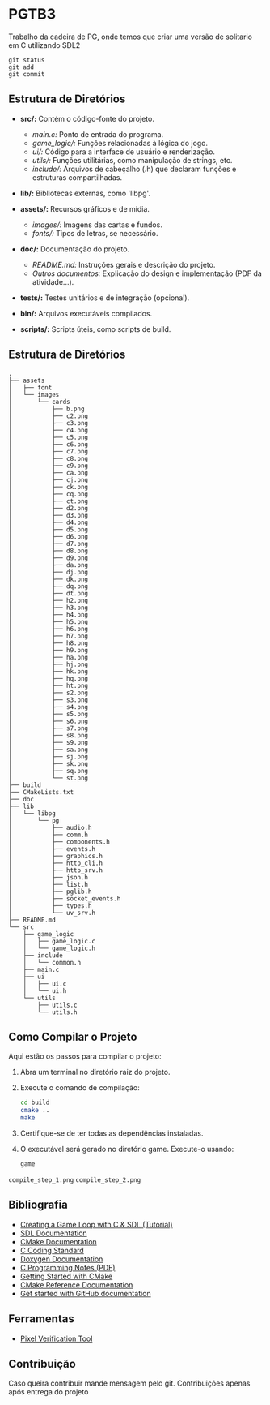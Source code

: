 # PGTB3

Trabalho da cadeira de PG, onde temos que criar uma versão de solitario em C utilizando SDL2

```
git status
git add
git commit
```

## Estrutura de Diretórios

- **src/:** Contém o código-fonte do projeto.
  - *main.c:* Ponto de entrada do programa.
  - *game_logic/:* Funções relacionadas à lógica do jogo.
  - *ui/:* Código para a interface de usuário e renderização.
  - *utils/:* Funções utilitárias, como manipulação de strings, etc.
  - *include/:* Arquivos de cabeçalho (.h) que declaram funções e estruturas compartilhadas.

- **lib/:** Bibliotecas externas, como 'libpg'.

- **assets/:** Recursos gráficos e de mídia.
  - *images/:* Imagens das cartas e fundos.
  - *fonts/:* Tipos de letras, se necessário.

- **doc/:** Documentação do projeto.
  - *README.md:* Instruções gerais e descrição do projeto.
  - *Outros documentos:* Explicação do design e implementação (PDF da atividade...).

- **tests/:** Testes unitários e de integração (opcional).

- **bin/:** Arquivos executáveis compilados.

- **scripts/:** Scripts úteis, como scripts de build.

## Estrutura de Diretórios

```plaintext
.
├── assets
│   ├── font
│   └── images
│       └── cards
│           ├── b.png
│           ├── c2.png
│           ├── c3.png
│           ├── c4.png
│           ├── c5.png
│           ├── c6.png
│           ├── c7.png
│           ├── c8.png
│           ├── c9.png
│           ├── ca.png
│           ├── cj.png
│           ├── ck.png
│           ├── cq.png
│           ├── ct.png
│           ├── d2.png
│           ├── d3.png
│           ├── d4.png
│           ├── d5.png
│           ├── d6.png
│           ├── d7.png
│           ├── d8.png
│           ├── d9.png
│           ├── da.png
│           ├── dj.png
│           ├── dk.png
│           ├── dq.png
│           ├── dt.png
│           ├── h2.png
│           ├── h3.png
│           ├── h4.png
│           ├── h5.png
│           ├── h6.png
│           ├── h7.png
│           ├── h8.png
│           ├── h9.png
│           ├── ha.png
│           ├── hj.png
│           ├── hk.png
│           ├── hq.png
│           ├── ht.png
│           ├── s2.png
│           ├── s3.png
│           ├── s4.png
│           ├── s5.png
│           ├── s6.png
│           ├── s7.png
│           ├── s8.png
│           ├── s9.png
│           ├── sa.png
│           ├── sj.png
│           ├── sk.png
│           ├── sq.png
│           └── st.png
├── build
├── CMakeLists.txt
├── doc
├── lib
│   └── libpg
│       └── pg
│           ├── audio.h
│           ├── comm.h
│           ├── components.h
│           ├── events.h
│           ├── graphics.h
│           ├── http_cli.h
│           ├── http_srv.h
│           ├── json.h
│           ├── list.h
│           ├── pglib.h
│           ├── socket_events.h
│           ├── types.h
│           └── uv_srv.h
├── README.md
└── src
    ├── game_logic
    │   ├── game_logic.c
    │   └── game_logic.h
    ├── include
    │   └── common.h
    ├── main.c
    ├── ui
    │   ├── ui.c
    │   └── ui.h
    └── utils
        ├── utils.c
        └── utils.h
```
## Como Compilar o Projeto

Aqui estão os passos para compilar o projeto:

1. Abra um terminal no diretório raiz do projeto.

2. Execute o comando de compilação:

   ```bash
   cd build
   cmake ..
   make
   ```
3. Certifique-se de ter todas as dependências instaladas.

4. O executável será gerado no diretório game. Execute-o usando:

	```bash
   game
   ```


`compile_step_1.png` `compile_step_2.png`





## Bibliografia

- [Creating a Game Loop with C & SDL (Tutorial)](www.youtube.com/watch?v=XfZ6WrV5Z7Y)
- [SDL Documentation](wiki.libsdl.org)
- [CMake Documentation](https://cmake.org/documentation/)
- [C Coding Standard](https://users.ece.cmu.edu/~eno/coding/CCodingStandard.html)
- [Doxygen Documentation](https://www.doxygen.nl/)
- [C Programming Notes (PDF)](https://microtek.ac.in/adminassets/pdf/C_programming_notes_.pdf)
- [Getting Started with CMake](https://cmake.org/getting-started/)
- [CMake Reference Documentation](https://cmake.org/cmake/help/latest/)
- [Get started with GitHub documentation](https://docs.github.com/en/get-started)

## Ferramentas

- [Pixel Verification Tool](https://pixspy.com/)

## Contribuição

Caso queira contribuir mande mensagem pelo git.
Contribuições apenas após entrega do projeto

